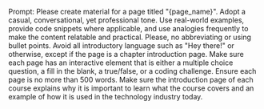 Prompt: Please create material for a page titled "{page_name}". Adopt a casual, conversational, yet professional tone. Use real-world examples, provide code snippets where applicable, and use analogies frequently to make the content relatable and practical. Please, no abbreviating or using bullet points. Avoid all introductory language such as "Hey there!" or otherwise, except if the page is a chapter introduction page. Make sure each page has an interactive element that is either a multiple choice question, a fill in the blank, a true/false, or a coding challenge. Ensure each page is no more than 500 words. Make sure the introduction page of each course explains why it is important to learn what the course covers and an example of how it is used in the technology industry today.